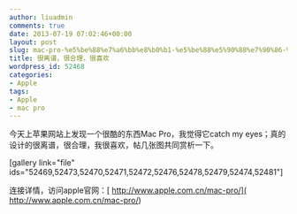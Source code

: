 ```yaml
---
author: liuadmin
comments: true
date: 2013-07-19 07:02:46+00:00
layout: post
slug: mac-pro-%e5%be%88%e7%a6%bb%e8%b0%b1-%e5%be%88%e5%90%88%e7%90%86-%e5%be%88%e5%96%9c%e6%ac%a2
title: 很离谱，很合理，很喜欢
wordpress_id: 52468
categories:
- Apple
tags:
- Apple
- mac pro
---
```


今天上苹果网站上发现一个很酷的东西Mac Pro，我觉得它catch my eyes；真的设计的很离谱，很合理，我很喜欢，帖几张图共同赏析一下。

[gallery link="file" ids="52469,52473,52470,52471,52472,52476,52478,52479,52474,52481"]

连接详情，访问apple官网：[ http://www.apple.com.cn/mac-pro/]( http://www.apple.com.cn/mac-pro/)

